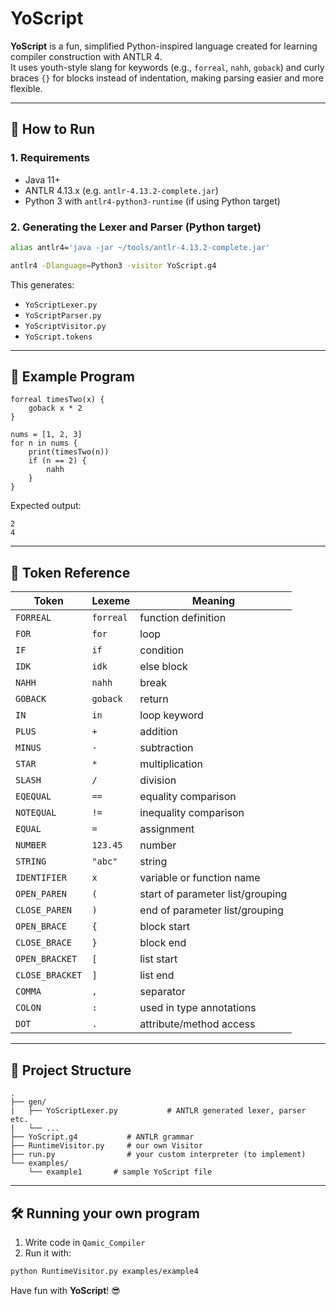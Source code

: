 # YoScript

**YoScript** is a fun, simplified Python-inspired language created for learning compiler construction with ANTLR 4.  
It uses youth-style slang for keywords (e.g., `forreal`, `nahh`, `goback`) and curly braces `{}` for blocks instead of indentation, making parsing easier and more flexible.

---

## 🚀 How to Run

### 1. Requirements
- Java 11+
- ANTLR 4.13.x (e.g. `antlr-4.13.2-complete.jar`)
- Python 3 with `antlr4-python3-runtime` (if using Python target)

### 2. Generating the Lexer and Parser (Python target)
```bash
alias antlr4='java -jar ~/tools/antlr-4.13.2-complete.jar'

antlr4 -Dlanguage=Python3 -visitor YoScript.g4
```

This generates:
- `YoScriptLexer.py`
- `YoScriptParser.py`
- `YoScriptVisitor.py`
- `YoScript.tokens`

---

## 🧪 Example Program

```youthpy
forreal timesTwo(x) {
    goback x * 2
}

nums = [1, 2, 3]
for n in nums {
    print(timesTwo(n))
    if (n == 2) {
        nahh
    }
}
```

Expected output:
```
2
4
```

---

## 📜 Token Reference

| Token        | Lexeme     | Meaning                 |
|--------------|------------|--------------------------|
| `FORREAL`    | `forreal`  | function definition      |
| `FOR`        | `for`      | loop                     |
| `IF`         | `if`       | condition                |
| `IDK`        | `idk`      | else block               |
| `NAHH`       | `nahh`     | break                    |
| `GOBACK`     | `goback`   | return                   |
| `IN`         | `in`       | loop keyword             |
| `PLUS`       | `+`        | addition                 |
| `MINUS`      | `-`        | subtraction              |
| `STAR`       | `*`        | multiplication           |
| `SLASH`      | `/`        | division                 |
| `EQEQUAL`    | `==`       | equality comparison      |
| `NOTEQUAL`   | `!=`       | inequality comparison    |
| `EQUAL`      | `=`        | assignment               |
| `NUMBER`     | `123.45`   | number                   |
| `STRING`     | `"abc"`    | string                   |
| `IDENTIFIER`  | `x`        | variable or function name        |
| `OPEN_PAREN`  | `(`        | start of parameter list/grouping |
| `CLOSE_PAREN` | `)`        | end of parameter list/grouping   |
| `OPEN_BRACE`  | `{`        | block start                      |
| `CLOSE_BRACE` | `}`        | block end                        |
| `OPEN_BRACKET`| `[`        | list start                       |
| `CLOSE_BRACKET`| `]`       | list end                         |
| `COMMA`       | `,`        | separator                        |
| `COLON`       | `:`        | used in type annotations         |
| `DOT`         | `.`        | attribute/method access          |

---

## 📁 Project Structure

```
.
├── gen/
|   ├── YoScriptLexer.py           # ANTLR generated lexer, parser etc.
|   └── ...
├── YoScript.g4           # ANTLR grammar
├── RuntimeVisitor.py     # our own Visitor
├── run.py                # your custom interpreter (to implement)
└── examples/
    └── example1       # sample YoScript file
```

---

## 🛠️ Running your own program

1. Write code in `Qamic_Compiler`
2. Run it with:
```bash
python RuntimeVisitor.py examples/example4
```

Have fun with **YoScript**! 😎